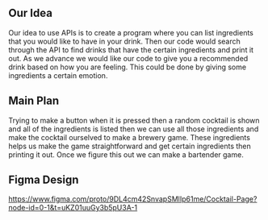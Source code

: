 ## **Our Idea**
Our idea to use APIs is to create a program where you can list ingredients that you would like to have in your drink. Then our code would search through the API to find drinks that have the certain ingredients and print it out.  As we advance we would like our code to give you a recommended drink based on how you are feeling. This could be done by giving some ingredients a certain emotion.

## **Main Plan**
Trying to make a button when it is pressed then a random cocktail is shown and all of the ingredients is listed then we can use all those ingredients and make the cocktail ourselved to make a brewery game. 
These ingredients helps us make the game straightforward and get certain ingredients then printing it out. Once we figure this out we can make a bartender game.

## Figma Design
https://www.figma.com/proto/9DL4cm42SnvapSMlIp61me/Cocktail-Page?node-id=0-1&t=uKZ01uuGy3b5pU3A-1
